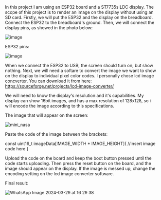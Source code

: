 In this project I am using an ESP32 board and a ST7735s LDC display. 
The scope of this project is to render an image on the display without using an SD card. 
Firstly, we will put the ESP32 and the display on the breadboard.
Connect the ESP32 to the breadboard's ground.
Then, we will connect the display pins, as showed in the photo below:



![image](https://github.com/radu1124/-Arduino-ESP32-Show-image-on-display-without-SD-card/assets/85763672/3b7d7d28-c904-4ff4-8693-026c991e180c)


ESP32 pins:

![image](https://github.com/radu1124/-Arduino-ESP32-Show-image-on-display-without-SD-card/assets/85763672/61f99c5d-c330-4328-837c-7ccdd82a667e)


When we connect the ESP32 to USB, the screen should turn on, but show nothing.
Next, we will need a softare to convert the image we want to show on the display to individual pixel color codes.
I personally chose lcd image concverter. You can download it from here:
https://sourceforge.net/projects/lcd-image-converter/

We will need to know the display's resolution and it's capabilities.
My display can show 16bit images, and has a max resolution of 128x128, so i will encode the image according to this specifications.

The image that will appear on the screen:

![mini_nasa](https://github.com/radu1124/-Arduino-ESP32-Show-image-on-display-without-SD-card/assets/85763672/e784f033-a621-47ec-958a-d3092f191ff0)


Paste the code of the image between the brackets:

const uint16_t imageData[IMAGE_WIDTH * IMAGE_HEIGHT]{
//insert image code here
}

Upload the code on the board and keep the boot button pressed until the code starts uploading.
Then press the reset button on the board, and the image should appear on the display.
If the image is messed up, change the encoding setting on the lcd image converter software.

Final result:


![WhatsApp Image 2024-03-29 at 16 29 38](https://github.com/radu1124/-Arduino-ESP32-Show-image-on-display-without-SD-card/assets/85763672/908f73c9-1543-40cf-a1ec-04966c495aaa)

